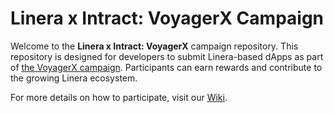 # Linera x Intract: VoyagerX Campaign

Welcome to the **Linera x Intract: VoyagerX** campaign repository. This repository is designed for developers to submit Linera-based dApps as part of [the VoyagerX campaign](https://www.intract.io/quest/66e94a18b9abe1e27f18b0a5). Participants can earn rewards and contribute to the growing Linera ecosystem.

For more details on how to participate, visit our [Wiki](https://github.com/linera-io/intract-voyagerx/wiki).
